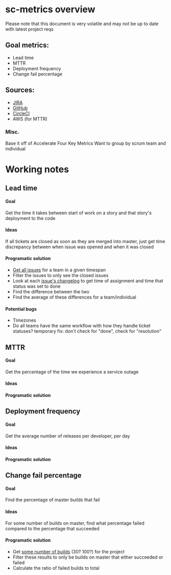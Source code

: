 # sc-metrics overview
Please note that this document is very volatile and may not be up to date with latest project reqs

## Goal metrics:
* Lead time
* MTTR
* Deployment frequency
* Change fail percentage

## Sources:
* [JIRA](https://developer.atlassian.com/cloud/jira/platform/rest/v3/)
* [GitHub](https://docs.github.com/en/rest)
* [CircleCI](https://circleci.com/docs/api/#projects)
* AWS (for MTTR)

### Misc.
Base it off of Accelerate Four Key Metrics
Want to group by scrum team and individual

# Working notes

## Lead time
#### Goal
Get the time it takes between start of work on a story and that story's deployment to the code
#### Ideas
If all tickets are closed as soon as they are merged into master, just get time discrepancy between when issue was opened and when it was closed
#### Programatic solution
* [Get all issues](https://developer.atlassian.com/cloud/jira/platform/rest/v3/api-group-issues/#api-rest-api-3-issue-issueidorkey-get) for a team in a given timespan
* Filter the issues to only see the closed issues
* Look at each [issue's changelog](https://developer.atlassian.com/cloud/jira/platform/rest/v3/api-group-issues/#api-rest-api-3-issue-issueidorkey-changelog-get) to get time of assignment and time that status was set to done
* Find the difference between the two 
* Find the average of these differences for a team/individual
#### Potential bugs
* Timezones
* Do all teams have the same workflow with how they handle ticket statuses?
    temporary fix: don't check for "done", check for "resolution"

## MTTR
#### Goal
Get the percentage of the time we experience a service outage
#### Ideas
#### Programatic solution

## Deployment frequency
#### Goal
Get the average number of releases per developer, per day
#### Ideas
#### Programatic solution

## Change fail percentage
#### Goal
Find the percentage of master builds that fail
#### Ideas
For some number of builds on master, find what percentage failed compared to the percentage that succeeded
#### Programatic solution
* Get [some number of builds](https://circleci.com/docs/api/#recent-builds-for-a-single-project) (30? 100?) for the project
* Filter these results to only be builds on master that either succeeded or failed
* Calculate the ratio of failed builds to total
